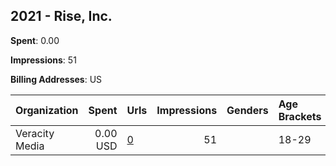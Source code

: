 ## 2021 - Rise, Inc. 
**Spent**: 0.00

**Impressions**: 51

**Billing Addresses**: US

|Organization|Spent|Urls|Impressions|Genders|Age Brackets|Country Codes|
|:---|---:|:---|---:|:---|:---|:---|
|Veracity Media|0.00 USD|[0](https://www.snap.com/political-ads/asset/877c796a07a04b1b67f012169738fd63c68cc18bfd66cf56a1b3a57775b2a8f4?mediaType=mp4)|51||18-29|united states|
